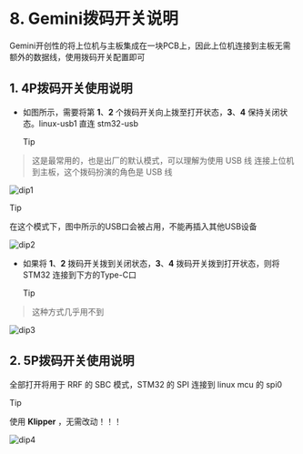 # 8. Gemini拨码开关说明

Gemini开创性的将上位机与主板集成在一块PCB上，因此上位机连接到主板无需额外的数据线，使用拨码开关配置即可

## 1. 4P拨码开关使用说明

* 如图所示，需要将第 **1**、**2** 个拨码开关向上拨至打开状态，**3**、**4** 保持关闭状态。linux-usb1 直连 stm32-usb 

  > [!TIP]
> 这是最常用的，也是出厂的默认模式，可以理解为使用 USB 线 连接上位机到主板，这个拨码扮演的角色是 USB 线 

![dip1](../../images/boards/fly_gemini_v3/dip1.png)

> [!TIP]
> 在这个模式下，图中所示的USB口会被占用，不能再插入其他USB设备

![dip2](../../images/boards/fly_gemini_v3/dip2.png)

* 如果将 **1**、**2** 拨码开关拨到关闭状态，**3**、**4** 拨码开关拨到打开状态，则将STM32 连接到下方的Type-C口

  > [!TIP]
> 这种方式几乎用不到

  ![dip3](../../images/boards/fly_gemini_v3/dip3.png)

## 2. 5P拨码开关使用说明

全部打开将用于 RRF 的 SBC 模式，STM32 的 SPI 连接到 linux mcu 的 spi0

> [!TIP]
> 使用 **Klipper** ，无需改动！！！

![dip4](../../images/boards/fly_gemini_v3/dip4.png)